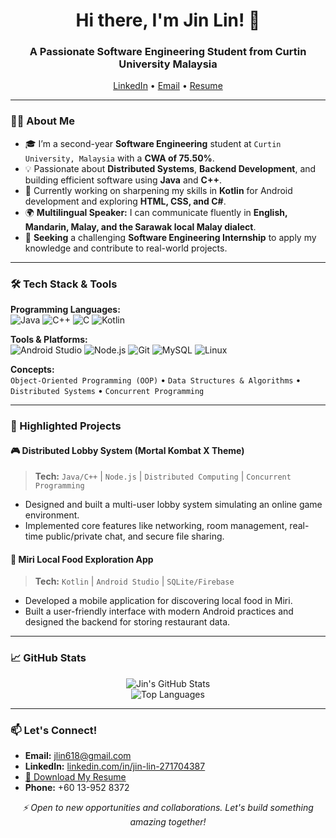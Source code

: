 <h1 align="center">Hi there, I'm Jin Lin! 👋</h1>
<h3 align="center">A Passionate Software Engineering Student from Curtin University Malaysia</h3>

<p align="center">
  <a href="https://linkedin.com/in/jin-lin-271704387">LinkedIn</a> •
  <a href="mailto:jlin618@gmail.com">Email</a> •
  <a href="https://github.com/JinLin618/JinLin618/raw/main/Jin_Lin_Resume.pdf"> Resume</a>
</p>

---

### 🧑‍💻 About Me

- 🎓 I’m a second-year **Software Engineering** student at `Curtin University, Malaysia` with a **CWA of 75.50%**.
- 💡 Passionate about **Distributed Systems**, **Backend Development**, and building efficient software using **Java** and **C++**.
- 🚀 Currently working on sharpening my skills in **Kotlin** for Android development and exploring **HTML, CSS, and C#**.
- 🌍 **Multilingual Speaker:** I can communicate fluently in **English, Mandarin, Malay, and the Sarawak local Malay dialect**.
- 🎯 **Seeking** a challenging **Software Engineering Internship** to apply my knowledge and contribute to real-world projects.

---

### 🛠️ Tech Stack & Tools

**Programming Languages:**  
![Java](https://img.shields.io/badge/Java-ED8B00?style=for-the-badge&logo=java&logoColor=white)
![C++](https://img.shields.io/badge/C++-00599C?style=for-the-badge&logo=c%2B%2B&logoColor=white)
![C](https://img.shields.io/badge/C-A8B9CC?style=for-the-badge&logo=c&logoColor=black)
![Kotlin](https://img.shields.io/badge/Kotlin-7F52FF?style=for-the-badge&logo=kotlin&logoColor=white)

**Tools & Platforms:**  
![Android Studio](https://img.shields.io/badge/Android_Studio-3DDC84?style=for-the-badge&logo=android-studio&logoColor=white)
![Node.js](https://img.shields.io/badge/Node.js-339933?style=for-the-badge&logo=nodedotjs&logoColor=white)
![Git](https://img.shields.io/badge/Git-F05032?style=for-the-badge&logo=git&logoColor=white)
![MySQL](https://img.shields.io/badge/MySQL-4479A1?style=for-the-badge&logo=mysql&logoColor=white)
![Linux](https://img.shields.io/badge/Linux-FCC624?style=for-the-badge&logo=linux&logoColor=black)

**Concepts:**  
`Object-Oriented Programming (OOP)` • `Data Structures & Algorithms` • `Distributed Systems` • `Concurrent Programming`

---

### 📌 Highlighted Projects

#### 🎮 Distributed Lobby System (Mortal Kombat X Theme)
> **Tech:** `Java/C++` | `Node.js` | `Distributed Computing` | `Concurrent Programming`
- Designed and built a multi-user lobby system simulating an online game environment.
- Implemented core features like networking, room management, real-time public/private chat, and secure file sharing.

#### 📱 Miri Local Food Exploration App
> **Tech:** `Kotlin` | `Android Studio` | `SQLite/Firebase`
- Developed a mobile application for discovering local food in Miri.
- Built a user-friendly interface with modern Android practices and designed the backend for storing restaurant data.

---

### 📈 GitHub Stats

<p align="center">
  <img src="https://github-readme-stats.vercel.app/api?username=JinLin618&show_icons=true&theme=radical&hide_border=true" alt="Jin's GitHub Stats" />
  <br />
  <img src="https://github-readme-stats.vercel.app/api/top-langs/?username=JinLin618&layout=compact&theme=radical&hide_border=true" alt="Top Languages" />
</p>

---

### 📫 Let's Connect!
- **Email:** [jlin618@gmail.com](mailto:jlin618@gmail.com)
- **LinkedIn:** [linkedin.com/in/jin-lin-271704387](https://linkedin.com/in/jin-lin-271704387)
- [📄 Download My Resume](https://github.com/yourusername/yourusername/raw/main/Jin_Lin_Resume.pdf)
- **Phone:** +60 13-952 8372

<p align="center">
  <i>⚡ Open to new opportunities and collaborations. Let's build something amazing together!</i>
</p>
